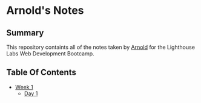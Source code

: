 # Arnold's Notes
## Summary 
This repository containts all of the notes taken by [Arnold](https://github.com/ArnoldKofia) for the Lighthouse Labs Web Development Bootcamp. 
## Table Of Contents 
* [Week 1](/Week_1) 
  * [Day 1](/Week_1/Day_1/)